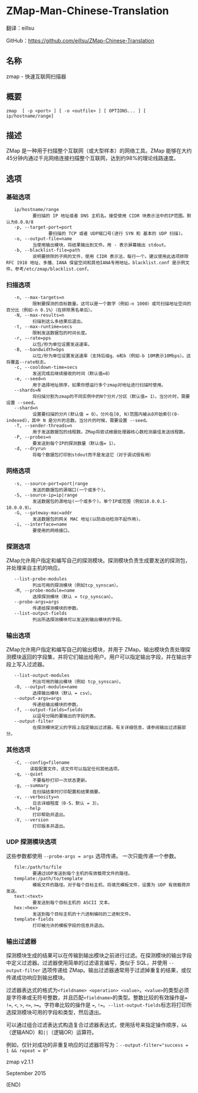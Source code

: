 # ZMap-Man-Chinese-Translation

翻译：eillsu

GitHub：https://github.com/eillsu/ZMap-Chinese-Translation

## 名称

zmap - 快速互联网扫描器

## 概要

```
zmap  [ -p <port> ] [ -o <outfile> ] [ OPTIONS... ] [ ip/hostname/range]
```

## 描述

ZMap 是一种用于扫描整个互联网（或大型样本）的网络工具。ZMap 能够在大约45分钟内通过千兆网络连接扫描整个互联网，达到约98%的理论线路速度。

## 选项

### 基础选项

```
   ip/hostname/range
          要扫描的 IP 地址或者 DNS 主机名。接受使用 CIDR 块表示法中的IP范围。默认为0.0.0/8
   -p, --target-port=port
   				要扫描的 TCP 或者 UDP端口号(进行 SYN 和 基本的 UDP 扫描)。
   -o, --output-file=name
          当使用输出模块，将结果输出到文件。用 - 表示屏幕输出 stdout。
   -b, --blacklist-file=path
          说明要排除的子网的文件，使用 CIDR 表示法，每行一个。建议使用此选项排除 RFC 1918 地址、多播、IANA 保留空间和其他IANA专用地址。blacklist.conf 是示例文件。参考/etc/zmap/blacklist.conf。
```

### 扫描选项

```
   -n, --max-targets=n
          限制要探测的目标数量。这可以是一个数字（例如-n 1000）或可扫描地址空间的百分比（例如-n 0.1%）（在排除黑名单后）。
   -N, --max-results=n
          扫描到这么多结果后退出。
   -t, --max-runtime=secs
          限制发送数据包的时间长度。
   -r, --rate=pps
          以包/秒为单位设置发送速率。
   -B, --bandwidth=bps
          以位/秒为单位设置发送速率（支持后缀g、m和k（例如-b 10M表示10Mbps）。这将覆盖--rate标志。
   -c, --cooldown-time=secs
          发送完成后继续接收的时间（默认值=8）
   -e, --seed=n
          用于选择地址排序，如果你想运行多个zmap对地址进行扫描时使用。
   --shards=N
          将扫描分割为zmap的不同实例中的N个分片/分区（默认值= 1）。当分片时，需要设置 --seed。
   --shard=n
          设置要扫描的分片(默认值 = 0）。分片在[0, N)范围内被从0开始索引(0-indexed)，其中 N 是分片的总数。当分片的时候，需要设置 --seed。
   -T, --sender-threads=n
          用于发送数据包的线程数。ZMap将尝试根据处理器核心数检测最佳发送线程数。
   -P, --probes=n
          要发送到每个IP的探测数量（默认值= 1）。
   -d, --dryrun
          将每个数据包打印到stdout而不是发送它（对于调试很有用）
```

### 网络选项

```
   -s, --source-port=port|range
          发送的数据包的源端口(一个或多个)。
   -S, --source-ip=ip|range
          发送数据包的源地址(一个或多个)。单个IP或范围（例如10.0.0.1-10.0.0.9）。
   -G, --gateway-mac=addr
          发送数据包的网关 MAC 地址(以防自动检测不起作用)。
   -i, --interface=name
          要使用的网络接口。
```

### 探测选项

ZMap允许用户指定和编写自己的探测模块。探测模块负责生成要发送的探测包，并处理来自主机的响应。

       --list-probe-modules
              列出可用的探测模块（例如tcp_synscan）。
       -M, --probe-module=name
              选择探测模块（默认 = tcp_synscan）。
       --probe-args=args
              传递给探测模块的参数。
       --list-output-fields
              列出所选探测模块可以发送到输出模块的字段。

### 输出选项

ZMap允许用户指定和编写自己的输出模块，并用于 ZMap。输出模块负责处理探测模块返回的字段集，并将它们输出给用户。用户可以指定输出字段，并在输出字段上写入过滤器。

       --list-output-modules
              列出可用的输出模块（例如 tcp_synscan）。
       -O, --output-module=name
              选择输出模块（默认 = csv）。
       --output-args=args
              传递给输出模块的参数。
       -f, --output-fields=fields
              以逗号分隔的要输出的字段列表。
       --output-filter
              在探测模块定义的字段上指定输出过滤器。有关详细信息，请参阅输出过滤器部分。

### 其他选项

```
   -C, --config=filename
         读取配置文件，该文件可以指定任何其他选项。
   -q, --quiet
          不要每秒打印一次状态更新。
   -g, --summary
          在扫描结束时打印配置和结果摘要。
   -v, --verbosity=n
          日志详细程度（0-5，默认 = 3）。
   -h, --help
          打印帮助并退出。
   -V, --version
          打印版本并退出。
```

### UDP 探测模块选项

这些参数都使用 `--probe-args = args` 选项传递。 一次只能传递一个参数。

       file:/path/to/file
              要通过UDP发送到每个主机的有效载荷文件的路径。
       template:/path/to/template
              模板文件的路径。对于每个目标主机，将填充模板文件，设置为 UDP 有效载荷并发送。
       text:<text>
              要发送到每个目标主机的 ASCII 文本。
       hex:<hex>
              发送到每个目标主机的十六进制编码的二进制文件。
       template-fields
              打印被允许的模板字段的信息并退出。

### 输出过滤器

探测模块生成的结果可以在传输到输出模块之前进行过滤。在探测模块的输出字段中定义过滤器。过滤器使用简单的过滤语言编写，类似于 SQL，并使用 `--output-filter` 选项传递给 ZMap。输出过滤器通常用于过滤掉重复的结果，或仅传递成功响应到输出模块。

过滤器表达式的格式为`<fieldname> <operation> <value>`。`<value>`的类型必须是字符串或无符号整数，并且匹配`<fieldname>`的类型。整数比较的有效操作是`=` `!=`, `<`, `>`, `<=`, `>=`。字符串比较的操作是 `=`, `!=`。`--list-output-fields`标志将打印所选探测模块可用的字段和类型，然后退出。

可以通过组合过滤表达式构造复合过滤器表达式，使用括号来指定操作顺序，`&&`（逻辑AND）和`||`（逻辑OR）运算符。

例如，仅针对成功的非重复响应的过滤器将写为：`--output-filter="success = 1 && repeat = 0"`

zmap v2.1.1

September 2015

(END)